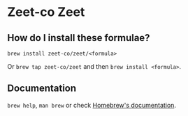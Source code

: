 # Zeet-co Zeet

## How do I install these formulae?

`brew install zeet-co/zeet/<formula>`

Or `brew tap zeet-co/zeet` and then `brew install <formula>`.

## Documentation

`brew help`, `man brew` or check [Homebrew's documentation](https://docs.brew.sh).
